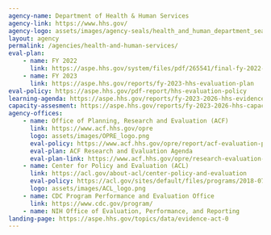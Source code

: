 ```yaml
---
agency-name: Department of Health & Human Services
agency-link: https://www.hhs.gov/
agency-logo: assets/images/agency-seals/health_and_human_department_seal.png
layout: agency
permalink: /agencies/health-and-human-services/
eval-plan:
    - name: FY 2022
      link: https://aspe.hhs.gov/system/files/pdf/265541/final-fy-2022-evaluation-plan.pdf
    - name: FY 2023
      link: https://aspe.hhs.gov/reports/fy-2023-hhs-evaluation-plan
eval-policy: https://aspe.hhs.gov/pdf-report/hhs-evaluation-policy
learning-agenda: https://aspe.hhs.gov/reports/fy-2023-2026-hhs-evidence-building-plan
capacity-assesment: https://aspe.hhs.gov/reports/fy-2023-2026-hhs-capacity-assessment
agency-offices:
    - name: Office of Planning, Research and Evaluation (ACF)
      link: https://www.acf.hhs.gov/opre
      logo: assets/images/OPRE_logo.png
      eval-policy: https://www.acf.hhs.gov/opre/report/acf-evaluation-policy
      eval-plan: ACF Research and Evaluation Agenda
      eval-plan-link: https://www.acf.hhs.gov/opre/research-evaluation-agenda
    - name: Center for Policy and Evaluation (ACL)
      link: https://acl.gov/about-acl/center-policy-and-evaluation
      eval-policy: https://acl.gov/sites/default/files/programs/2018-07/ACL%20evaluation%20policy%20FINAL%207-2-2018_0.docx
      logo: assets/images/ACL_logo.png
    - name: CDC Program Performance and Evaluation Office
      link: https://www.cdc.gov/program/
    - name: NIH Office of Evaluation, Performance, and Reporting
landing-page: https://aspe.hhs.gov/topics/data/evidence-act-0
---
```

